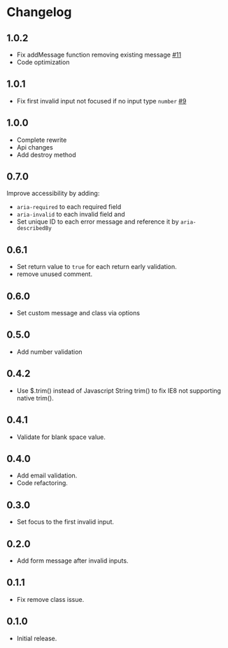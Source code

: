 # Changelog

## 1.0.2

* Fix addMessage function removing existing message [#11](https://github.com/ImBobby/Baze-Validation/pull/11)
* Code optimization

## 1.0.1

* Fix first invalid input not focused if no input type `number` [#9](https://github.com/ImBobby/Baze-Validation/issues/9)

## 1.0.0

* Complete rewrite
* Api changes
* Add destroy method

## 0.7.0

Improve accessibility by adding:
* `aria-required` to each required field
* `aria-invalid` to each invalid field and
* Set unique ID to each error message and reference it by `aria-describedBy` 

## 0.6.1

* Set return value to `true` for each return early validation.
* remove unused comment.

## 0.6.0

* Set custom message and class via options

## 0.5.0

* Add number validation

## 0.4.2

* Use $.trim() instead of Javascript String trim() to fix IE8 not supporting native trim().

## 0.4.1

* Validate for blank space value.

## 0.4.0

* Add email validation.
* Code refactoring.

## 0.3.0

* Set focus to the first invalid input.

## 0.2.0

* Add form message after invalid inputs.

## 0.1.1

* Fix remove class issue.

## 0.1.0

* Initial release.